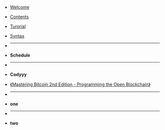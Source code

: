 - [Welcome](/README.md)
- [Contents](/SUMMARY.md)
- [Turorial](/Turorial.md)
- [Syntax](/Syntax.md)

- <hr>
- **Schedule**

- <hr>
- **Codyyy**
- [《Mastering Bitcoin 2nd Edition - Programming the Open Blockchain》](/cody/Mastering-Bitcoin-2nd-Edition-Programming-the-Open-Blockchain.md)



- <hr>
- **one**



- <hr>
- **two**




